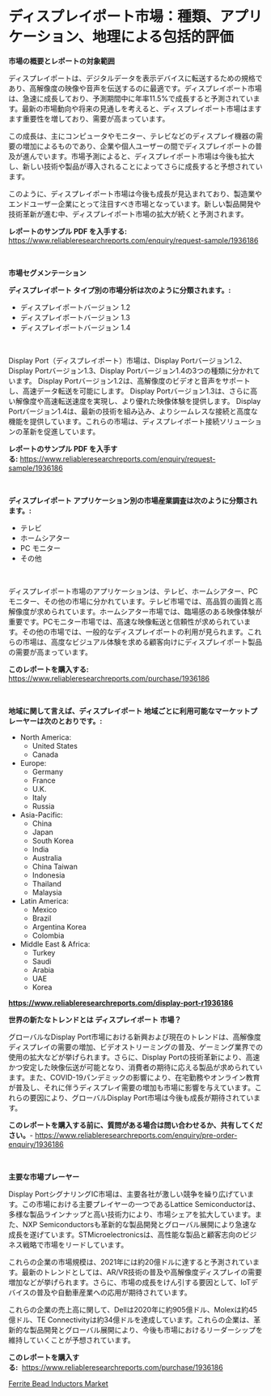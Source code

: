 <p><h1>ディスプレイポート市場：種類、アプリケーション、地理による包括的評価</h1></p><p><strong>市場の概要とレポートの対象範囲</strong></p>
<p><p>ディスプレイポートは、デジタルデータを表示デバイスに転送するための規格であり、高解像度の映像や音声を伝送するのに最適です。ディスプレイポート市場は、急速に成長しており、予測期間中に年率11.5%で成長すると予測されています。最新の市場動向や将来の見通しを考えると、ディスプレイポート市場はますます重要性を増しており、需要が高まっています。</p><p>この成長は、主にコンピュータやモニター、テレビなどのディスプレイ機器の需要の増加によるものであり、企業や個人ユーザーの間でディスプレイポートの普及が進んでいます。市場予測によると、ディスプレイポート市場は今後も拡大し、新しい技術や製品が導入されることによってさらに成長すると予想されています。</p><p>このように、ディスプレイポート市場は今後も成長が見込まれており、製造業やエンドユーザー企業にとって注目すべき市場となっています。新しい製品開発や技術革新が進む中、ディスプレイポート市場の拡大が続くと予測されます。</p></p>
<p><strong>レポートのサンプル PDF を入手する:</strong> <a href="https://www.reliableresearchreports.com/enquiry/request-sample/1936186">https://www.reliableresearchreports.com/enquiry/request-sample/1936186</a></p>
<p>&nbsp;</p>
<p><strong>市場セグメンテーション</strong></p>
<p><strong>ディスプレイポート タイプ別の市場分析は次のように分類されます。:</strong></p>
<p><ul><li>ディスプレイポートバージョン 1.2</li><li>ディスプレイポートバージョン 1.3</li><li>ディスプレイポートバージョン 1.4</li></ul></p>
<p>&nbsp;</p>
<p><p>Display Port（ディスプレイポート）市場は、Display Portバージョン1.2、Display Portバージョン1.3、Display Portバージョン1.4の3つの種類に分かれています。 Display Portバージョン1.2は、高解像度のビデオと音声をサポートし、高速データ転送を可能にします。 Display Portバージョン1.3は、さらに高い解像度や高速転送速度を実現し、より優れた映像体験を提供します。 Display Portバージョン1.4は、最新の技術を組み込み、よりシームレスな接続と高度な機能を提供しています。これらの市場は、ディスプレイポート接続ソリューションの革新を促進しています。</p></p>
<p><strong>レポートのサンプル PDF を入手する:</strong>&nbsp;<a href="https://www.reliableresearchreports.com/enquiry/request-sample/1936186">https://www.reliableresearchreports.com/enquiry/request-sample/1936186</a></p>
<p>&nbsp;</p>
<p><strong> ディスプレイポート アプリケーション別の市場産業調査は次のように分類されます。:</strong></p>
<p><ul><li>テレビ</li><li>ホームシアター</li><li>PC モニター</li><li>その他</li></ul></p>
<p>&nbsp;</p>
<p><p>ディスプレイポート市場のアプリケーションは、テレビ、ホームシアター、PCモニター、その他の市場に分かれています。テレビ市場では、高品質の画質と高解像度が求められています。ホームシアター市場では、臨場感のある映像体験が重要です。PCモニター市場では、高速な映像転送と信頼性が求められています。その他の市場では、一般的なディスプレイポートの利用が見られます。これらの市場は、高度なビジュアル体験を求める顧客向けにディスプレイポート製品の需要が高まっています。</p></p>
<p><strong>このレポートを購入する:</strong>&nbsp; <a href="https://www.reliableresearchreports.com/purchase/1936186">https://www.reliableresearchreports.com/purchase/1936186</a></p>
<p>&nbsp;</p>
<p><strong>地域に関して言えば、ディスプレイポート 地域ごとに利用可能なマーケットプレーヤーは次のとおりです。:</strong></p>
<p><ul>
    <li>
        North America:
        <ul>
            <li>United States</li>
            <li>Canada</li>
        </ul>
    </li>
    <li>
        Europe:
        <ul>
            <li>Germany</li>
            <li>France</li>
            <li>U.K.</li>
            <li>Italy</li>
            <li>Russia</li>
        </ul>
    </li>
    <li>
        Asia-Pacific:
        <ul>
            <li>China</li>
            <li>Japan</li>
            <li>South Korea</li>
            <li>India</li>
            <li>Australia</li>
            <li>China Taiwan</li>
            <li>Indonesia</li>
            <li>Thailand</li>
            <li>Malaysia</li>
        </ul>
    </li>
    <li>
        Latin America:
        <ul>
            <li>Mexico</li>
            <li>Brazil</li>
            <li>Argentina Korea</li>
            <li>Colombia</li>
        </ul>
    </li>
    <li>
        Middle East & Africa:
        <ul>
            <li>Turkey</li>
            <li>Saudi</li>
            <li>Arabia</li>
            <li>UAE</li>
            <li>Korea</li>
        </ul>
    </li>
    </ul></p>
<p><strong><a href="https://www.reliableresearchreports.com/display-port-r1936186">https://www.reliableresearchreports.com/display-port-r1936186</a></strong>&nbsp;</p>
<p><strong>世界の新たなトレンドとは ディスプレイポート 市場？</strong></p>
<p><p>グローバルなDisplay Port市場における新興および現在のトレンドは、高解像度ディスプレイの需要の増加、ビデオストリーミングの普及、ゲーミング業界での使用の拡大などが挙げられます。さらに、Display Portの技術革新により、高速かつ安定した映像伝送が可能となり、消費者の期待に応える製品が求められています。また、COVID-19パンデミックの影響により、在宅勤務やオンライン教育が普及し、それに伴うディスプレイ需要の増加も市場に影響を与えています。これらの要因により、グローバルDisplay Port市場は今後も成長が期待されています。</p></p>
<p><strong>このレポートを購入する前に、質問がある場合は問い合わせるか、共有してください。</strong>- <a href="https://www.reliableresearchreports.com/enquiry/pre-order-enquiry/1936186">https://www.reliableresearchreports.com/enquiry/pre-order-enquiry/1936186</a></p>
<p>&nbsp;</p>
<p><strong>主要な市場プレーヤー</strong></p>
<p><p>Display PortシグナリングIC市場は、主要各社が激しい競争を繰り広げています。この市場における主要プレイヤーの一つであるLattice Semiconductorは、多様な製品ラインナップと高い技術力により、市場シェアを拡大しています。また、NXP Semiconductorsも革新的な製品開発とグローバル展開により急速な成長を遂げています。STMicroelectronicsは、高性能な製品と顧客志向のビジネス戦略で市場をリードしています。</p><p>これらの企業の市場規模は、2021年には約20億ドルに達すると予測されています。最新のトレンドとしては、AR/VR技術の普及や高解像度ディスプレイの需要増加などが挙げられます。さらに、市場の成長をけん引する要因として、IoTデバイスの普及や自動車産業への応用が期待されています。</p><p>これらの企業の売上高に関して、Dellは2020年に約905億ドル、Molexは約45億ドル、TE Connectivityは約34億ドルを達成しています。これらの企業は、革新的な製品開発とグローバル展開により、今後も市場におけるリーダーシップを維持していくことが予想されています。</p></p>
<p><strong>このレポートを購入する:</strong>&nbsp;&nbsp;<a href="https://www.reliableresearchreports.com/purchase/1936186">https://www.reliableresearchreports.com/purchase/1936186</a></p>
<p><p><a href="https://noble-drawer-34c.notion.site/Ferrite-Bead-Inductors-Market-Trends-and-Market-Analysis-forecasted-for-period-2024-2031-ff4f50e7c9774df8b6a997906cfacb51">Ferrite Bead Inductors Market</a></p></p>